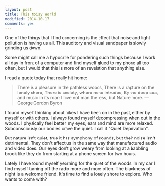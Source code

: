 ```yaml
---
layout: post
title: This Noisy World
modified: 2014-10-17
comments: yes
---
```

One of the things that I find concerning is the effect that noise and light pollution is having us all. This auditory and visual sandpaper is slowly grinding us down.

Some might call me a hypocrite for pondering such things because I work all day in front of a computer and find myself glued to my phone all too often, but I would that this is more of an revelation that anything else.

I read a quote today that really hit home:

>There is a pleasure in the pathless woods,
>There is a rapture on the lonely shore,
>There is society, where none intrudes,
>By the deep sea, and music in its roar:
>I love not man the less, but Nature more.
>― George Gordon Byron
>

I found myself thinking about hikes I have been on in the past, either by myself or with others.  I always found myself decompressing when out in the woods.  I physically feel better, my eyes, ears and mind are more relaxed.  Subconsciously our bodies crave the quiet.  I call it "Quiet Deprivation".

But nature isn't quiet, true it has symphony of sounds, but their noise isn't detrimental.  They don't affect us in the same way that manufactured audio and video does.  Our eyes don't grow weary from looking at a babbling brook like they do from starting at a phone screen for two hours.

Lately I have found myself yearning for the quiet of the woods.  In my car I find myself turning off the radio more and more often.  The blackness of night is a welcome friend. It's time to find a lonely shore to explore.  Who wants to come with?
